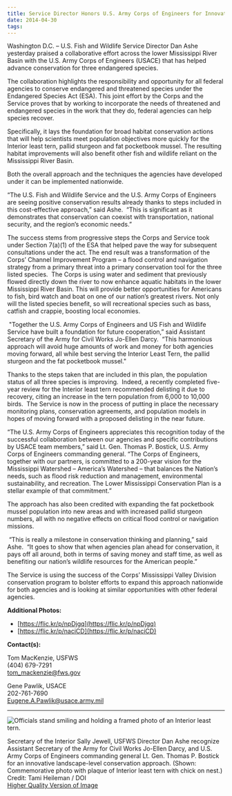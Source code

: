 ```yaml
---
title: Service Director Honors U.S. Army Corps of Engineers for Innovative Landscape-Level Conservation Approach
date: 2014-04-30
tags:
---
```


Washington D.C. – U.S. Fish and Wildlife Service Director Dan Ashe yesterday praised a collaborative effort across the lower Mississippi River Basin with the U.S. Army Corps of Engineers (USACE) that has helped advance conservation for three endangered species.

The collaboration highlights the responsibility and opportunity for all federal agencies to conserve endangered and threatened species under the Endangered Species Act (ESA). This joint effort by the Corps and the Service proves that by working to incorporate the needs of threatened and endangered species in the work that they do, federal agencies can help species recover.

Specifically, it lays the foundation for broad habitat conservation actions that will help scientists meet population objectives more quickly for the Interior least tern, pallid sturgeon and fat pocketbook mussel. The resulting habitat improvements will also benefit other fish and wildlife reliant on the Mississippi River Basin.

Both the overall approach and the techniques the agencies have developed under it can be implemented nationwide.

“The U.S. Fish and Wildlife Service and the U.S. Army Corps of Engineers are seeing positive conservation results already thanks to steps included in this cost-effective approach,” said Ashe.  “This is significant as it demonstrates that conservation can coexist with transportation, national security, and the region’s economic needs.”

The success stems from progressive steps the Corps and Service took under Section 7(a)(1) of the ESA that helped pave the way for subsequent consultations under the act. The end result was a transformation of the Corps’ Channel Improvement Program – a flood control and navigation strategy from a primary threat into a primary conservation tool for the three listed species.  The Corps is using water and sediment that previously flowed directly down the river to now enhance aquatic habitats in the lower Mississippi River Basin. This will provide better opportunities for Americans to fish, bird watch and boat on one of our nation’s greatest rivers. Not only will the listed species benefit, so will recreational species such as bass, catfish and crappie, boosting local economies.

 "Together the U.S. Army Corps of Engineers and US Fish and Wildlife Service have built a foundation for future cooperation,” said Assistant Secretary of the Army for Civil Works Jo-Ellen Darcy.  “This harmonious approach will avoid huge amounts of work and money for both agencies moving forward, all while best serving the Interior Least Tern, the pallid sturgeon and the fat pocketbook mussel."

Thanks to the steps taken that are included in this plan, the population status of all three species is improving.  Indeed, a recently completed five-year review for the Interior least tern recommended delisting it due to recovery, citing an increase in the tern population from 6,000 to 10,000 birds.  The Service is now in the process of putting in place the necessary monitoring plans, conservation agreements, and population models in hopes of moving forward with a proposed delisting in the near future. 

“The U.S. Army Corps of Engineers appreciates this recognition today of the successful collaboration between our agencies and specific contributions by USACE team members,” said Lt. Gen. Thomas P. Bostick, U.S. Army Corps of Engineers commanding general. “The Corps of Engineers, together with our partners, is committed to a 200-year vision for the Mississippi Watershed – America’s Watershed – that balances the Nation’s needs, such as flood risk reduction and management, environmental sustainability, and recreation. The Lower Mississippi Conservation Plan is a stellar example of that commitment.”

The approach has also been credited with expanding the fat pocketbook mussel population into new areas and with increased pallid sturgeon numbers, all with no negative effects on critical flood control or navigation missions.

 “This is really a milestone in conservation thinking and planning,” said Ashe.  “It goes to show that when agencies plan ahead for conservation, it pays off all around, both in terms of saving money and staff time, as well as benefiting our nation’s wildlife resources for the American people.”

The Service is using the success of the Corps’ Mississippi Valley Division conservation program to bolster efforts to expand this approach nationwide for both agencies and is looking at similar opportunities with other federal agencies.

**Additional Photos:**

*   [https://flic.kr/p/npDjgq](https://flic.kr/p/npDjgq)
*   [https://flic.kr/p/naciCD](https://flic.kr/p/naciCD)

**Contact(s):**  

Tom MacKenzie, USFWS  
(404) 679-7291  
[tom_mackenzie@fws.gov](https://mail.google.com/mail/?view=cm&fs=1&tf=1&to=tom_mackenzie@fws.gov)

Gene Pawlik, USACE  
202-761-7690  
[Eugene.A.Pawlik@usace.army.mil](https://mail.google.com/mail/?view=cm&fs=1&tf=1&to=Eugene.A.Pawlik@usace.army.mil)

* * *

![Officials stand smiling and holding a framed photo of an Interior least tern.](images/newsUploads/newsThumbs/newsImageThumbD2F6F8A0-BE6A-1D86-A808F0C9C43675FF.jpg)

Secretary of the Interior Sally Jewell, USFWS Director Dan Ashe recognize Assistant Secretary of the Army for Civil Works Jo-Ellen Darcy, and U.S. Army Corps of Engineers commanding general Lt. Gen. Thomas P. Bostick for an innovative landscape-level conservation approach. (Shown: Commemorative photo with plaque of Interior least tern with chick on nest.) Credit: Tami Heileman / DOI  
[Higher Quality Version of Image](https://flic.kr/p/nrJdKm)
